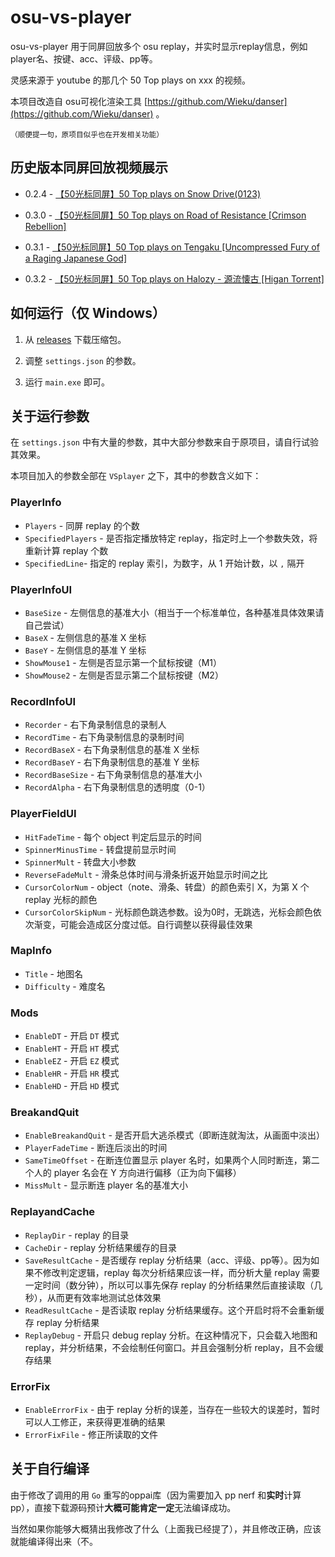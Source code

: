 # osu-vs-player #

osu-vs-player 用于同屏回放多个 osu replay，并实时显示replay信息，例如player名、按键、acc、评级、pp等。

灵感来源于 youtube 的那几个 50 Top plays on xxx 的视频。

本项目改造自 osu可视化渲染工具 [https://github.com/Wieku/danser](https://github.com/Wieku/danser) 。

<small>（顺便提一句，原项目似乎也在开发相关功能）</small>

## 历史版本同屏回放视频展示 ##

- 0.2.4 - [【50光标同屏】50 Top plays on Snow Drive(0123)](https://www.bilibili.com/video/av39908000)

- 0.3.0 - [【50光标同屏】50 Top plays on Road of Resistance [Crimson Rebellion]](https://www.bilibili.com/video/av40701715)

- 0.3.1 - [【50光标同屏】50 Top plays on Tengaku [Uncompressed Fury of a Raging Japanese God]](https://www.bilibili.com/video/av40891023)

- 0.3.2 - [【50光标同屏】50 Top plays on Halozy - 源流懐古 [Higan Torrent]](https://www.bilibili.com/video/av41365133)

## 如何运行（仅 Windows） ##

1. 从 [releases](https://github.com/wasupandceacar/osu-vs-player/releases) 下载压缩包。

2. 调整 ```settings.json``` 的参数。

3. 运行 ```main.exe``` 即可。

##	关于运行参数 ##

在 ```settings.json``` 中有大量的参数，其中大部分参数来自于原项目，请自行试验其效果。

本项目加入的参数全部在 ```VSplayer``` 之下，其中的参数含义如下：

### PlayerInfo ###

- ```Players``` - 同屏 replay 的个数
- ```SpecifiedPlayers``` - 是否指定播放特定 replay，指定时上一个参数失效，将重新计算 replay 个数
- ```SpecifiedLine```- 指定的 replay 索引，为数字，从 1 开始计数，以 ```,``` 隔开

### PlayerInfoUI ###

- ```BaseSize``` - 左侧信息的基准大小（相当于一个标准单位，各种基准具体效果请自己尝试）
- ```BaseX``` - 左侧信息的基准 X 坐标
- ```BaseY``` - 左侧信息的基准 Y 坐标
- ```ShowMouse1``` - 左侧是否显示第一个鼠标按键（M1）
- ```ShowMouse2``` - 左侧是否显示第二个鼠标按键（M2）

### RecordInfoUI ###

- ```Recorder``` - 右下角录制信息的录制人
- ```RecordTime``` - 右下角录制信息的录制时间
- ```RecordBaseX``` - 右下角录制信息的基准 X 坐标
- ```RecordBaseY``` - 右下角录制信息的基准 Y 坐标
- ```RecordBaseSize``` - 右下角录制信息的基准大小
- ```RecordAlpha``` - 右下角录制信息的透明度（0-1）

### PlayerFieldUI ###

- ```HitFadeTime``` - 每个 object 判定后显示的时间
- ```SpinnerMinusTime``` - 转盘提前显示时间
- ```SpinnerMult``` - 转盘大小参数
- ```ReverseFadeMult``` - 滑条总体时间与滑条折返开始显示时间之比
- ```CursorColorNum``` - object（note、滑条、转盘）的颜色索引 X，为第 X 个 replay 光标的颜色
- ```CursorColorSkipNum``` - 光标颜色跳选参数。设为0时，无跳选，光标会颜色依次渐变，可能会造成区分度过低。自行调整以获得最佳效果

### MapInfo ###

- ```Title``` - 地图名
- ```Difficulty``` - 难度名

### Mods ###

- ```EnableDT``` - 开启 ```DT``` 模式
- ```EnableHT``` - 开启 ```HT``` 模式
- ```EnableEZ``` - 开启 ```EZ``` 模式
- ```EnableHR``` - 开启 ```HR``` 模式
- ```EnableHD``` - 开启 ```HD``` 模式

### BreakandQuit ###

- ```EnableBreakandQuit``` - 是否开启大逃杀模式（即断连就淘汰，从画面中淡出）
- ```PlayerFadeTime``` - 断连后淡出的时间
- ```SameTimeOffset``` - 在断连位置显示 player 名时，如果两个人同时断连，第二个人的 player 名会在 Y 方向进行偏移（正为向下偏移）
- ```MissMult``` - 显示断连 player 名的基准大小

### ReplayandCache ###

- ```ReplayDir``` - replay 的目录
- ```CacheDir``` - replay 分析结果缓存的目录
- ```SaveResultCache``` - 是否缓存 replay 分析结果（acc、评级、pp等）。因为如果不修改判定逻辑，replay 每次分析结果应该一样，而分析大量 replay 需要一定时间（数分钟），所以可以事先保存 replay 的分析结果然后直接读取（几秒），从而更有效率地测试总体效果
- ```ReadResultCache``` - 是否读取 replay 分析结果缓存。这个开启时将不会重新缓存 replay 分析结果
- ```ReplayDebug``` - 开启只 debug replay 分析。在这种情况下，只会载入地图和 replay，并分析结果，不会绘制任何窗口。并且会强制分析 replay，且不会缓存结果

### ErrorFix ###

- ```EnableErrorFix``` - 由于 replay 分析的误差，当存在一些较大的误差时，暂时可以人工修正，来获得更准确的结果
- ```ErrorFixFile``` - 修正所读取的文件


## 关于自行编译 ##

由于修改了调用的用 ```Go``` 重写的oppai库（因为需要加入 pp nerf 和**实时**计算 pp），直接下载源码预计**大概可能肯定一定**无法编译成功。

当然如果你能够大概猜出我修改了什么（上面我已经提了），并且修改正确，应该就能编译得出来（不。